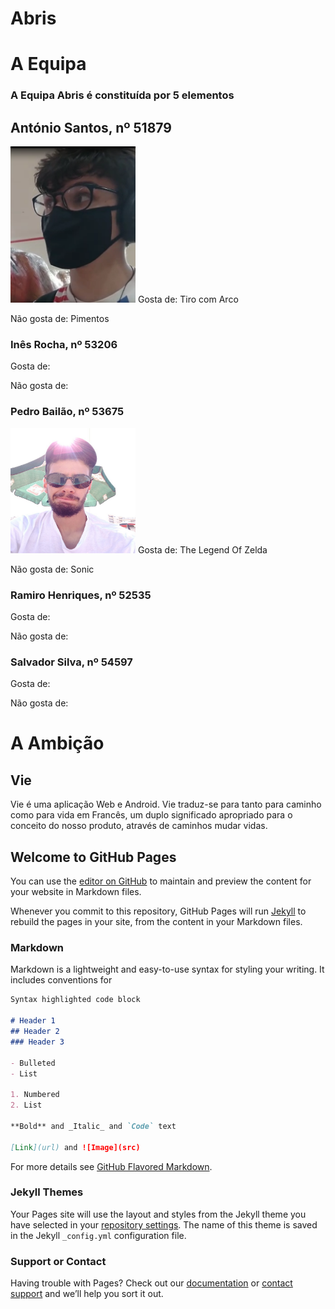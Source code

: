# Abris
# A Equipa

### A Equipa Abris é constituída por 5 elementos

## António Santos, nº 51879
<img src="antonio.png" alt="hi" class="inline" width="200" height="250"/>
Gosta de: Tiro com Arco

Não gosta de: Pimentos

### Inês Rocha, nº 53206
Gosta de: 

Não gosta de: 

### Pedro Bailão, nº 53675
<img src="Bailao.png" alt="hi" class="inline" width="200" height="200"/>
Gosta de: The Legend Of Zelda

Não gosta de: Sonic

### Ramiro Henriques, nº 52535
Gosta de: 

Não gosta de: 

### Salvador Silva, nº 54597
Gosta de: 

Não gosta de: 


# A Ambição

## Vie

Vie é uma aplicação Web e Android. Vie traduz-se para tanto para caminho como para vida em Francês, um duplo significado apropriado para o conceito do nosso produto, através de caminhos mudar vidas. 


## Welcome to GitHub Pages

You can use the [editor on GitHub](https://github.com/Abris-apdc/vie-apdc/edit/gh-pages/index.md) to maintain and preview the content for your website in Markdown files.

Whenever you commit to this repository, GitHub Pages will run [Jekyll](https://jekyllrb.com/) to rebuild the pages in your site, from the content in your Markdown files.

### Markdown

Markdown is a lightweight and easy-to-use syntax for styling your writing. It includes conventions for

```markdown
Syntax highlighted code block

# Header 1
## Header 2
### Header 3

- Bulleted
- List

1. Numbered
2. List

**Bold** and _Italic_ and `Code` text

[Link](url) and ![Image](src)
```

For more details see [GitHub Flavored Markdown](https://guides.github.com/features/mastering-markdown/).

### Jekyll Themes

Your Pages site will use the layout and styles from the Jekyll theme you have selected in your [repository settings](https://github.com/Abris-apdc/vie-apdc/settings/pages). The name of this theme is saved in the Jekyll `_config.yml` configuration file.

### Support or Contact

Having trouble with Pages? Check out our [documentation](https://docs.github.com/categories/github-pages-basics/) or [contact support](https://support.github.com/contact) and we’ll help you sort it out.
